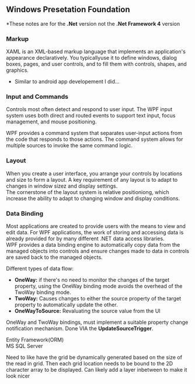 ﻿## Windows Presetation Foundation
*These notes are for the **.Net** version not the **.Net Framework 4** version  

### Markup
XAML is an XML-based markup language that implements an application's appearance declaratively. You typicallyuse it to define windows, dialog boxes, pages, and user controls, and to fill them with controls, shapes, and graphics. 
- Similar to android app developement I did...

### Input and Commands
Controls most often detect and respond to user input. The WPF input system uses both direct and routed events to support text input, focus management, and mouse positioning.

WPF provides a command system that separates user-input actions from the code that responds to those actions. The command system allows for multiple sources to invoke the same command logic.

### Layout
When you create a user interface, you arrange your controls by locations and size to form a layout. A key requirement of any layout is to adapt to changes in window sizez and display settings.  
The cornerstone of the layout system is relative positioniong, which increase the ability to adapt to changing window and display conditions. 

### Data Binding
Most applications are created to provide users with the means to view and edit data. For WPF applications, the work of storing and accessing data is already provided for by many different .NET data access libraries.  
WPF provides a data binding engine to automatically copy data from the managed objects into controls and ensure changes made to data in controls are saved back to the managed objects. 

Different types of data flow:
- **OneWay:** if there's no need to monitor the changes of the target property, using the OneWay binding mode avoids the overhead of the TwoWay binding mode.
- **TwoWay:** Causes changes to either the source property of the target property to automatically update the other.
- **OneWayToSource:** Revaluating the source value from the UI

OneWay and TwoWay bindings, must implement a suitable property change notification mechanism. Done VIA the **UpdateSourceTrigger**.








Entity Framework(ORM)  
MS SQL Server


Need to like have the grid be dynamically generated based on the size of the read in grid. Then each grid location needs to be bound to the 2D character array to be displayed. Can likely add a layer inbetween to make it look nicer
